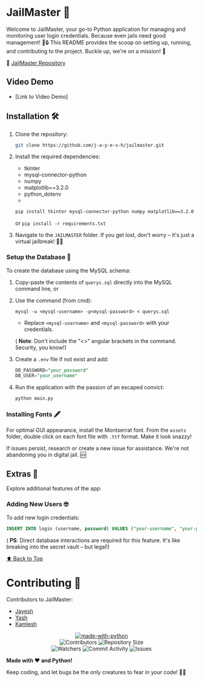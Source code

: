 # JailMaster 🚀

Welcome to JailMaster, your go-to Python application for managing and monitoring user login credentials. Because even jails need good management! 🏢🔒 This README provides the scoop on setting up, running, and contributing to the project. Buckle up, we're on a mission! 🤠

🔗 [JailMaster Repository](https://github.com/j-a-y-e-s-h/jailmaster.git)

## Video Demo

- [Link to Video Demo]

## Installation 🛠️

1. Clone the repository:

   ```bash
   git clone https://github.com/j-a-y-e-s-h/jailmaster.git
   ```
2. Install the required dependencies:

   - tkinter
   - mysql-connector-python
   - numpy
   - matplotlib==3.2.0
   - python_dotenv
   - 

   ```bash
   pip install tkinter mysql-connector-python numpy matplotlib==3.2.0 python_dotenv
   ```

   or
   ` pip install -r requirements.txt `
3. Navigate to the `JAILMASTER` folder. If you get lost, don't worry – it's just a virtual jailbreak! 🏃‍♂️

### Setup the Database 💾

To create the database using the MySQL schema:

1. Copy-paste the contents of `querys.sql` directly into the MySQL command line, or
2. Use the command (from cmd):

   ```shell
   mysql -u <mysql-username> -p<mysql-password> < querys.sql
   ```

   - Replace `<mysql-username>` and `<mysql-password>` with your credentials.

   ( **Note**: Don't include the "<>" angular brackets in the command. Security, you know!)
3. Create a `.env` file if not exist and add:

   ```sql
   DB_PASSWORD="your_password"
   DB_USER="your_username"
   ```
4. Run the application with the passion of an escaped convict:

   ```bash
   python main.py
   ```

### Installing Fonts 🖋️

For optimal GUI appearance, install the Montserrat font. From the `assets` folder, double click on each font file with `.ttf` format. Make it look snazzy!

If issues persist, research or create a new issue for assistance. We're not abandoning you in digital jail. 🆘

## Extras 🎉

Explore additional features of the app:

### Adding New Users 🤓

To add new login credentials:

```sql
INSERT INTO login (username, password) VALUES ("your-username", "your-password");
```

( **PS**: Direct database interactions are required for this feature. It's like breaking into the secret vault – but legal!)

[⬆️ Back to Top](#JailMaster)

# Contributing 🤝

Contributors to JailMaster:

* [Jayesh](https://github.com/j-a-y-e-s-h)
* [Yash](https://github.com/YashPatil2023/)
* [Kamlesh](https://github.com/kamlesh-IY9/)

<p align="center"> 
  <a href="https://python.org"><img src="http://forthebadge.com/images/badges/made-with-python.svg" alt="made-with-python"></a> 
  <br> 
  <img src="https://img.shields.io/github/contributors/j-a-y-e-s-h/jailmaster?style=for-the-badge" alt="Contributors"> 
  <img src="https://img.shields.io/github/repo-size/j-a-y-e-s-h/jailmaster?style=for-the-badge" alt="Repository Size"> <br> 
  <img src="https://img.shields.io/github/watchers/j-a-y-e-s-h/jailmaster?style=for-the-badge" alt="Watchers"> 
  <img src="https://img.shields.io/github/commit-activity/w/j-a-y-e-s-h/jailmaster?style=for-the-badge" alt="Commit Activity"> 
  <img src="https://img.shields.io/github/issues/j-a-y-e-s-h/jailmaster?style=for-the-badge" alt="Issues"> 
</p>

**Made with ❤️ and Python!**

Keep coding, and let bugs be the only creatures to fear in your code! 🐞✨
